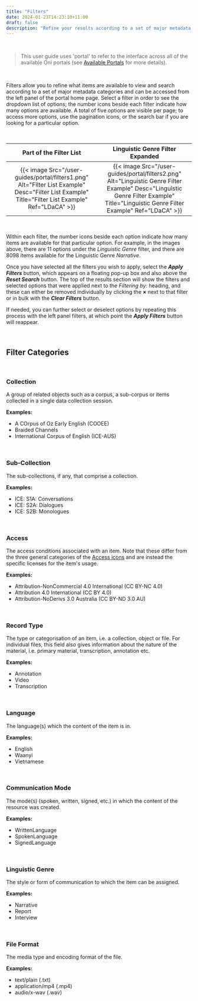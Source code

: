 ```yaml
---
title: "Filters"
date: 2024-01-23T14:23:10+11:00
draft: false
description: "Refine your results according to a set of major metadata categories."
---
```


<br>

> This user guide uses 'portal' to refer to the interface across all of the available Oni portals (see [Available Portals](/resources/user-guides/portal/available-portals/) for more details).

<br>

Filters allow you to refine what items are available to view and search according to a set of major metadata categories and can be accessed from the left panel of the portal home page. Select a filter in order to see the dropdown list of options; the number icons beside each filter indicate how many options are available. A total of five options are visible per page; to access more options, use the pagination icons, or the search bar if you are looking for a particular option.

<br>

Part of the Filter List | Linguistic Genre Filter Expanded
:---: | :---:
{{< image Src="/user-guides/portal/filters1.png" Alt="Filter List Example" Desc="Filter List Example" Title="Filter List Example" Ref="LDaCA" >}} | {{< image Src="/user-guides/portal/filters2.png" Alt="Linguistic Genre Filter Example" Desc="Linguistic Genre Filter Example" Title="Linguistic Genre Filter Example" Ref="LDaCA" >}}


<br>

Within each filter, the number icons beside each option indicate how many items are available for that particular option. For example, in the images above, there are 11 options under the _Linguistic Genre_ filter, and there are 8098 items available for the Linguistic Genre _Narrative_.

Once you have selected all the filters you wish to apply, select the ___Apply Filters___ button, which appears on a floating pop-up box and also above the ___Reset Search___ button. The top of the results section will show the filters and selected options that were applied next to the _Filtering by:_ heading, and these can either be removed individually by clicking the __×__ next to that filter or in bulk with the ___Clear Filters___ button.

If needed, you can further select or deselect options by repeating this process with the left panel filters, at which point the ___Apply Filters___ button will reappear.

<br>

## Filter Categories

<br>

### Collection

A group of related objects such as a corpus, a sub-corpus or items collected in a single data collection session.

__Examples:__
- A COrpus of Oz Early English (COOEE)
- Braided Channels
- International Corpus of English (ICE-AUS)

<br>

### Sub-Collection

The sub-collections, if any, that comprise a collection.

__Examples:__
- ICE: S1A: Conversations
- ICE: S2A: Dialogues
- ICE: S2B: Monologues

<br>

### Access

The access conditions associated with an item. Note that these differ from the three general categories of the [Access icons](resources/user-guides/portal/basic-navigation/#item-icons) and are instead the specific licenses for the item's usage.

__Examples:__
- Attribution-NonCommercial 4.0 International (CC BY-NC 4.0)
- Attribution 4.0 International (CC BY 4.0)
- Attribution-NoDerivs 3.0 Australia (CC BY-ND 3.0 AU)

<br>

### Record Type

The type or categorisation of an item, i.e. a collection, object or file. For individual files, this field also gives information about the nature of the material, i.e. primary material, transcription, annotation etc.

__Examples:__
- Annotation
- Video
- Transcription

<br>

### Language

The language(s) which the content of the item is in.

__Examples:__
- English
- Waanyi
- Vietnamese

<br>

### Communication Mode

The mode(s) (spoken, written, signed, etc.) in which the content of the resource was created.

__Examples:__
- WrittenLanguage
- SpokenLanguage
- SignedLanguage

<br>

### Linguistic Genre

The style or form of communication to which the item can be assigned.

__Examples:__
- Narrative
- Report
- Interview

<br>

### File Format

The media type and encoding format of the file.

__Examples:__
- text/plain (.txt)
- application/mp4 (.mp4)
- audio/x-wav (.wav)

<br>